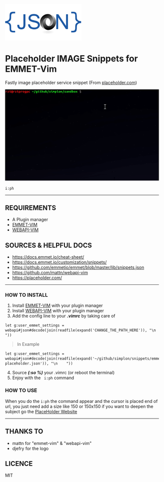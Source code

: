 <img src="./img/logo.png" alt="json logo" width="250" />

# Placeholder IMAGE Snippets for EMMET-Vim

Fastly image placeholder service snippet (From [placeholder.com](placeholder.com))

![presentation of snippet](./img/snippets-ph.gif)

```
i:ph
```
---

## REQUIREMENTS

* A Plugin manager
* [EMMET-VIM](https://vimawesome.com/plugin/emmet-vim)
* [WEBAPI-VIM](https://github.com/mattn/webapi-vim)


## SOURCES & HELPFUL DOCS

* https://docs.emmet.io/cheat-sheet/
* https://docs.emmet.io/customization/snippets/
* https://github.com/emmetio/emmet/blob/master/lib/snippets.json
* https://github.com/mattn/webapi-vim
* https://placeholder.com/

---

### HOW TO INSTALL

1) Install [EMMET-VIM](https://vimawesome.com/plugin/emmet-vim) with your plugin manager
2) Install [WEBAPI-VIM](https://github.com/mattn/webapi-vim) with your plugin manager
3) Add the config line to your ***.vimrc*** by taking care of <style color="red">***change the path***</style>

```
let g:user_emmet_settings = webapi#json#decode(join(readfile(expand('CHANGE_THE_PATH_HERE')), "\n    "))
```

> In Example
```
let g:user_emmet_settings = webapi#json#decode(join(readfile(expand('~/github/simplon/snippets/emmet/imagePlaceHolder/json/snippets-placeholder.json')), "\n    "))
```

4) Source ***(:so %)*** your .vimrc (or reboot the terminal)
5) Enjoy with the ``` i:ph``` command

### HOW TO USE

When you do the ```i:ph``` the command appear and the cursor is placed end of url, you just need add a size like 150 or 150x150
if you want to deepen the subject go the [PlaceHolder Website](https://placeholder.com/)

---

## THANKS TO

* mattn for "emmet-vim" & "webapi-vim"
* djefry for the logo


## LICENCE

MIT
